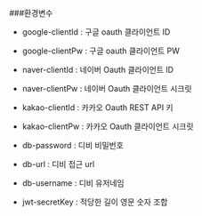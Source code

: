 ###환경변수

- google-clientId : 구글 oauth 클라이언트 ID
- google-clientPw : 구글 oauth 클라이언트 PW

- naver-clientId  : 네이버 Oauth 클라이언트 ID
- naver-clientPw  : 네이버 Oauth 클라이언트 시크릿

- kakao-clientId : 카카오 Oauth REST API 키
- kakao-clientPw : 카카오 Oauth 클라이언트 시크릿

- db-password : 디비 비밀번호
- db-url : 디비 접근 url
- db-username : 디비 유저네임

- jwt-secretKey : 적당한 길이 영문 숫자 조합

